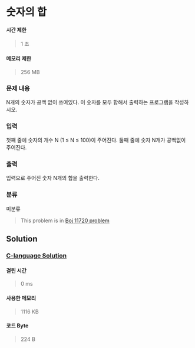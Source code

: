# 숫자의 합
#### 시간 제한
> 1 초
#### 메모리 제한
> 256 MB
### 문제 내용

N개의 숫자가 공백 없이 쓰여있다. 이 숫자를 모두 합해서 출력하는 프로그램을 작성하시오.

### 입력

첫째 줄에 숫자의 개수 N (1 ≤ N ≤ 100)이 주어진다. 둘째 줄에 숫자 N개가 공백없이 주어진다.

### 출력

입력으로 주어진 숫자 N개의 합을 출력한다.

### 분류
미분류
> This problem is in [Boj 11720 problem](https://www.acmicpc.net/problem/11720)

## Solution
### [C-language Solution](./main.c)
#### 걸린 시간
> 0 ms
#### 사용한 메모리
> 1116 KB
#### 코드 Byte
> 224 B
